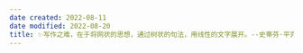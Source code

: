 ```yaml
---
date created: 2022-08-11
date modified: 2022-08-20
title: ✨写作之难，在于将网状的思想，通过树状的句法，用线性的文字展开。--史蒂芬·平克
---
```

